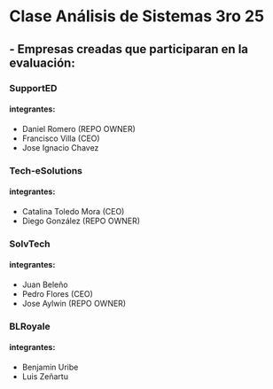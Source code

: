 # Clase Análisis de Sistemas **3ro 25**

## - Empresas creadas que participaran en la evaluación:
### SupportED
#### integrantes:
- Daniel  Romero (REPO OWNER)
- Francisco  Villa (CEO)
- Jose Ignacio Chavez

### Tech-eSolutions
#### integrantes:
- Catalina Toledo Mora (CEO)
- Diego González (REPO OWNER)

### SolvTech
#### integrantes:
- Juan Beleño
- Pedro Flores (CEO)
- Jose Aylwin (REPO OWNER)

### BLRoyale
#### integrantes:
- Benjamin Uribe
- Luis Zeñartu

